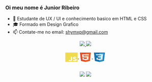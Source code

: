 ### Oi meu nome é Junior Ribeiro

- 🌱 Estudante de UX / UI  e conhecimento basico em HTML e CSS
- 🎓 Formado em Design Grafico
- 📫 Contate-me no email: shymxp@gmail.com

<div align="center">
  <a href="https://github.com/junior-l">
  <img height="170em" src="https://github-readme-stats.vercel.app/api?username=junior-l&show_icons=true&theme=gruvbox&include_all_commits=true&count_private=true"/>
  <img height="170em" src="https://github-readme-stats.vercel.app/api/top-langs/?username=junior-l&layout=compact&langs_count=7&theme=gruvbox"/>
</div>
<div style="display: inline_block" align="center"><br>
  <img align="center" alt="Junior-Js" height="30" width="40" src="https://raw.githubusercontent.com/devicons/devicon/master/icons/javascript/javascript-plain.svg">
  <img align="center" alt="Junior-HTML" height="30" width="40" src="https://raw.githubusercontent.com/devicons/devicon/master/icons/html5/html5-original.svg">
  <img align="center" alt="Junior-CSS" height="30" width="40" src="https://raw.githubusercontent.com/devicons/devicon/master/icons/css3/css3-original.svg">
</div>

  ##
  
  <div align="center" padding="2px">
   <a href = "mailto:shymxp@gmail.com"><img src="https://img.shields.io/badge/-Gmail-%23333?style=for-the-badge&logo=gmail&logoColor=white" target="_blank"></a>
  <a href="https://www.linkedin.com/in/JuniorRibeiroS" target="_blank"><img src="https://img.shields.io/badge/-LinkedIn-%230077B5?style=for-the-badge&logo=linkedin&logoColor=white" target="_blank"></a>
  </div>
